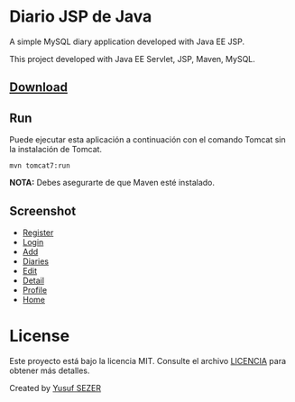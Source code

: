 # Diario JSP de Java
A simple MySQL diary application developed with Java EE JSP.

This project developed with Java EE Servlet, JSP, Maven, MySQL.

## [Download](https://github.com/yusufsefasezer/java-jsp-diary/archive/master.zip)

## Run

Puede ejecutar esta aplicación a continuación con el comando Tomcat sin la instalación de Tomcat.

``
mvn tomcat7:run
``

**NOTA:** Debes asegurarte de que Maven esté instalado.

## Screenshot

- [Register](screenshot/register.png)
- [Login](screenshot/login.png)
- [Add](screenshot/add.png)
- [Diaries](screenshot/diaries.png)
- [Edit](screenshot/edit.png)
- [Detail](screenshot/detail.png)
- [Profile](screenshot/profile.png)
- [Home](screenshot/home.png)

# License
Este proyecto está bajo la licencia MIT. Consulte el archivo [LICENCIA](LICENSE) para obtener más detalles.

Created by [Yusuf SEZER](http://www.yusufsezer.com)
